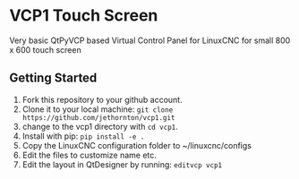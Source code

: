 # VCP1 Touch Screen

Very basic QtPyVCP based Virtual Control Panel for LinuxCNC for small 800 x 600
touch screen


## Getting Started

1) Fork this repository to your github account.
2) Clone it to your local machine:
  `git clone https://github.com/jethornton/vcp1.git`
3) change to the vcp1 directory with `cd vcp1`.
4) Install with pip: `pip install -e .`
5) Copy the LinuxCNC configuration folder to ~/linuxcnc/configs
6) Edit the files to customize name etc.
7) Edit the layout in QtDesigner by running: `editvcp vcp1`


